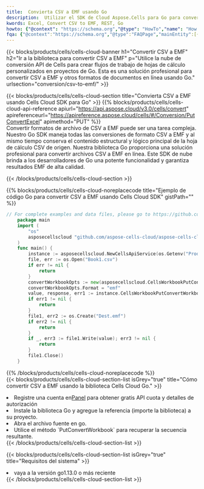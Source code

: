 ```yaml
---
title:  Convierta CSV a EMF usando Go
description:  Utilizar el SDK de Cloud Aspose.Cells para Go para convertir un archivo de formato CSV a un archivo de formato EMF.
kwords: Excel, Convert CSV to EMF, REST, Go
howto: {"@context": "https://schema.org","@type": "HowTo","name": "How to convert CSV to EMF using the Cells Cloud Go library.","description": "How to convert CSV to EMF using the Cells Cloud Go library.","image": {"@type": "ImageObject"},"url": "/go/conversion/csv-to-emf/","step": [{ "@type": "HowToStep","name": "How to convert CSV to EMF using the Cells Cloud Go library. step 1", "image": {"@type": "ImageObject",},"url": "/go/conversion/csv-to-emf/","text": "Register an account at <a href='https://dashboard.aspose.cloud/'>Dashboard</a> to get free API quota & authorization details",},{ "@type": "HowToStep","name": "How to convert CSV to EMF using the Cells Cloud Go library. step 1", "image": {"@type": "ImageObject",},"url": "/go/conversion/csv-to-emf/","text": "Install Go library and add the reference (import the library) to your project.",},{ "@type": "HowToStep","name": "How to convert CSV to EMF using the Cells Cloud Go library. step 1", "image": {"@type": "ImageObject",},"url": "/go/conversion/csv-to-emf/","text": "Open the source file in go.",},{ "@type": "HowToStep","name": "How to convert CSV to EMF using the Cells Cloud Go library. step 1", "image": {"@type": "ImageObject",},"url": "/go/conversion/csv-to-emf/","text": "Use the `PutConvertWorkbook` method to retrieve the resulting stream.",}, ],"supply": {"@type": "HowToSupply","name": "document"},"tool": [{"@type": "HowToTool","name": "Goland, Visual Studio Code, Eclipse"},{"@type": "HowToTool","name": "Aspose Cells"}],"totalTime": "PT6M"}
fqa: {"@context":"https://schema.org","@type":"FAQPage","mainEntity":[{"@type":"Question","name":"Why convert file formats in C# using REST API?","acceptedAnswer":{"@type":"Answer","text":"Documents are encoded in many ways, and some files may be incompatible with the software you use. To open and read such files, just convert them to appropriate file formats.<br/><ol><li>Install .NET SDK and add the reference (import the library) to your project.</li><li>Open the source file in C# using REST API.</li><li>Call the PutConvertWorkbookRequest() method, passing an output filename with required extension.</li><li>Get the result of conversion as a separate file.</li></ol>"}},{"@type":"Question","name":"What file formats can I convert with your C# library?","acceptedAnswer":{"@type":"Answer","text":"We support a variety of file formats for conversion using .NET library, including XLSX, Excel, xls , PDF, CSV, HTML, Markdown, XML, PNG, JPG, TIFF, Json, TXT and many more."}},{"@type":"Question","name":"What is the maximum allowed file size for conversion using this .NET library?","acceptedAnswer":{"@type":"Answer","text":"There are no file size limits for format conversions using .NET library."}}]}
---
```

{{< blocks/products/cells/cells-cloud-banner h1="Convertir CSV a EMF" h2="Ir a la biblioteca para convertir CSV a EMF" p="Utilice la nube de conversión API de Cells para crear flujos de trabajo de hojas de cálculo personalizados en proyectos de Go. Esta es una solución profesional para convertir CSV a EMF y otros formatos de documentos en línea usando Go." urlsection="conversion/csv-to-emf/" >}}

{{< blocks/products/cells/cells-cloud-section title="Convierta CSV a EMF usando Cells Cloud SDK para Go" >}}
{{% blocks/products/cells/cells-cloud-api-reference apiurl="https://api.aspose.cloud/v3.0/cells/convert" apireferenceurl="https://apireference.aspose.cloud/cells/#/Conversion/PutConvertExcel" apimethod="PUT" %}}
<br/>
Convertir formatos de archivo de CSV a EMF puede ser una tarea compleja. Nuestro Go SDK maneja todas las conversiones de formato CSV a EMF y al mismo tiempo conserva el contenido estructural y lógico principal de la hoja de cálculo CSV de origen. Nuestra biblioteca Go proporciona una solución profesional para convertir archivos CSV a EMF en línea. Este SDK de nube brinda a los desarrolladores de Go una potente funcionalidad y garantiza resultados EMF de alta calidad.

{{< /blocks/products/cells/cells-cloud-section >}}

{{% blocks/products/cells/cells-cloud-noreplacecode title="Ejemplo de código Go para convertir CSV a EMF usando Cells Cloud SDK" gistPath="" %}}
 
```go
// For complete examples and data files, please go to https://github.com/aspose-cells-cloud/aspose-cells-cloud-go/
    package main
    import (
	    "os"
	    asposecellscloud "github.com/aspose-cells-cloud/aspose-cells-cloud-go/v22"
    )
    func main() {
	    instance := asposecellscloud.NewCellsApiService(os.Getenv("ProductClientId"), os.Getenv("ProductClientSecret"))
	    file, err := os.Open("Book1.csv")
	    if err != nil {
		    return
	    }
	    convertWorkbookOpts := new(asposecellscloud.CellsWorkbookPutConvertWorkbookOpts)
	    convertWorkbookOpts.Format = "emf"
	    value, response, err1 := instance.CellsWorkbookPutConvertWorkbook(file, convertWorkbookOpts)
	    if err1 != nil {
		    return
	    }
	    file1, err2 := os.Create("Dest.emf")
	    if err2 != nil {
		    return
	    }
	    if _, err3 := file1.Write(value); err3 != nil {
		    return
	    }
	    file1.Close()
    }
```
 
{{% /blocks/products/cells/cells-cloud-noreplacecode %}}
<br/>
{{< blocks/products/cells/cells-cloud-section-list isGrey="true" title="Cómo convertir CSV a EMF usando la biblioteca Cells Cloud Go." >}}
<li> Registre una cuenta en<a href="https://dashboard.aspose.cloud/">Panel</a> para obtener gratis API cuota y detalles de autorización</li>
<li>Instale la biblioteca Go y agregue la referencia (importe la biblioteca) a su proyecto.</li>
<li>Abra el archivo fuente en go.</li>
<li>Utilice el método `PutConvertWorkbook` para recuperar la secuencia resultante.</li>
{{< /blocks/products/cells/cells-cloud-section-list >}}

{{< blocks/products/cells/cells-cloud-section-list isGrey="true" title="Requisitos del sistema" >}}
<li>vaya a la versión go1.13.0 o más reciente</li>
{{< /blocks/products/cells/cells-cloud-section-list >}}
